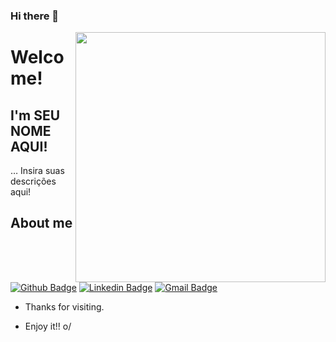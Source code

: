 ### Hi there 👋

<!--
**dev-ThiagoLaian/dev-ThiagoLaian** is a ✨ _special_ ✨ repository because its `README.md` (this file) appears on your GitHub profile.

Here are some ideas to get you started:

- 🔭 I’m currently working on ...
- 🌱 I’m currently learning ...
- 👯 I’m looking to collaborate on ...
- 🤔 I’m looking for help with ...
- 💬 Ask me about ...
- 📫 How to reach me: ...
- 😄 Pronouns: ...
- ⚡ Fun fact: ...
-->

<img align="right" width="400" height="400" src="coloque_o_link_de_uma_foto_ou_gif_aqui">
 
# Welcome!
 
## I'm SEU NOME AQUI!
 
… Insira suas descrições aqui!
 
 
## About me 
[![Github Badge](https://img.shields.io/badge/-Github-000?style=flat-square&logo=Github&logoColor=white&link=https://github.com/dev-ThiagoLaian)](https://github.com/dev-ThiagoLaian)
[![Linkedin Badge](https://img.shields.io/badge/-LinkedIn-blue?style=flat-square&logo=Linkedin&logoColor=white&link=https://www.linkedin.com/in/thiago-laian-144ab4182/)](https://www.linkedin.com/in/thiago-laian-144ab4182/)
[![Gmail Badge](https://img.shields.io/badge/-Gmail-c14438?style=flat-square&logo=Gmail&logoColor=white&link=mailto:thiago.laian@gmail)](mailto:thiago.laian@gmail)
 
- Thanks for visiting. 
 
- Enjoy it!! o/
